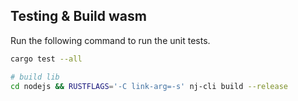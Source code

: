 ## Testing & Build wasm

Run the following command to run the unit tests.

```bash
cargo test --all

# build lib
cd nodejs && RUSTFLAGS='-C link-arg=-s' nj-cli build --release
```
